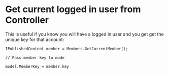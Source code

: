 # Get current logged in user from Controller

This is useful if you know you will have a logged in user and you get get the unique key for that account: 

```text
IPublishedContent member = Members.GetCurrentMember();

// Pass member key to mode

model.MemberKey = member.key
```

